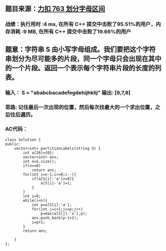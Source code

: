 ## 题目来源：[力扣 763 划分字母区间](https://leetcode-cn.com/problems/partition-labels/)

### 战绩：执行用时 :4 ms, 在所有 C++ 提交中击败了95.51%的用户，内存消耗 :9 MB, 在所有 C++ 提交中击败了19.66%的用户

## 题意：字符串 S 由小写字母组成。我们要把这个字符串划分为尽可能多的片段，同一个字母只会出现在其中的一个片段。返回一个表示每个字符串片段的长度的列表。

### 输入：  S = "ababcbacadefegdehijhklij"  输出: [9,7,8]

### 思路: 记住最后一次出现的位置，然后每次找最大的一个求出位置，之后往后遍历。

### AC代码：
```
class Solution {
public:
    vector<int> partitionLabels(string S) {
        int a[26]={0};
        vector<int> ans;
        int n=S.size();
        if(n==0)
            return ans;
        for(int i=n-1;i>=0;i--){
            if(a[S[i]-'a']==0){
                a[S[i]-'a']=i;
            }
        }
        int i=0;
        while(i<n){
            int p=a[S[i]-'a'];
            for(int j=i+1;j<=p;j++)
                p=max(a[S[j]-'a'],p);
            ans.push_back(p-i+1);
            i=p+1;
        }
        return ans;

    }
};
```
